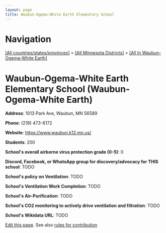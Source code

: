 ```yaml
---
layout: page
title: Waubun-Ogema-White Earth Elementary School
---
```

# Navigation

[[All countries/states/provinces]](../../..) > [[All Minnesota Districts]](../..) > [[All In Waubun-Ogema-White Earth]](..)

# Waubun-Ogema-White Earth Elementary School (Waubun-Ogema-White Earth)

**Address**: 1013 Park Ave, Waubun, MN 56589

**Phone**: (218) 473-6172

**Website**: <https://www.waubun.k12.mn.us/>

**Students**: 200

**School's overall airborne virus protection grade (0-5)**: 0

**Discord, Facebook, or WhatsApp group for discovery/advocacy for THIS school**: TODO

**School's policy on Ventilation**: TODO

**School's Ventilation Work Completion**: TODO

**School's Air-Purification**: TODO

**School's CO2 monitoring to actively drive ventilation and filtration**: TODO

**School's Wikidata URL**: TODO


[Edit this page](https://github.com/ventilate-schools/MN/edit/main/./Waubun-Ogema-White_Earth/Waubun-Ogema-White_Earth_Elementary_School.md). See also [rules for contribution](../../../contribution-rules/)